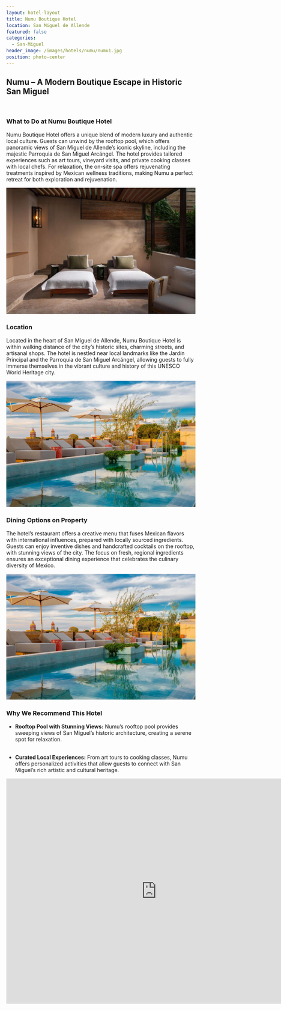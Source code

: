 ```yaml
---
layout: hotel-layout
title: Numu Boutique Hotel
location: San Miguel de Allende
featured: false
categories:
  - San-Miguel
header_image: /images/hotels/numu/numu1.jpg
position: photo-center
---
```



## Numu – A Modern Boutique Escape in Historic San Miguel  

&nbsp;  

### What to Do at Numu Boutique Hotel  
Numu Boutique Hotel offers a unique blend of modern luxury and authentic local culture. Guests can unwind by the rooftop pool, which offers panoramic views of San Miguel de Allende’s iconic skyline, including the majestic Parroquia de San Miguel Arcángel. The hotel provides tailored experiences such as art tours, vineyard visits, and private cooking classes with local chefs. For relaxation, the on-site spa offers rejuvenating treatments inspired by Mexican wellness traditions, making Numu a perfect retreat for both exploration and rejuvenation.

![](/images/hotels/numu/numu2.jpg)

### Location  
Located in the heart of San Miguel de Allende, Numu Boutique Hotel is within walking distance of the city’s historic sites, charming streets, and artisanal shops. The hotel is nestled near local landmarks like the Jardín Principal and the Parroquia de San Miguel Arcángel, allowing guests to fully immerse themselves in the vibrant culture and history of this UNESCO World Heritage city.

![](/images/hotels/numu/numu3.jpg)

### Dining Options on Property  
The hotel’s restaurant offers a creative menu that fuses Mexican flavors with international influences, prepared with locally sourced ingredients. Guests can enjoy inventive dishes and handcrafted cocktails on the rooftop, with stunning views of the city. The focus on fresh, regional ingredients ensures an exceptional dining experience that celebrates the culinary diversity of Mexico.

![](/images/hotels/numu/numu3.jpg)

### Why We Recommend This Hotel  
- **Rooftop Pool with Stunning Views:** Numu’s rooftop pool provides sweeping views of San Miguel’s historic architecture, creating a serene spot for relaxation.  
&nbsp;  

- **Curated Local Experiences:** From art tours to cooking classes, Numu offers personalized activities that allow guests to connect with San Miguel’s rich artistic and cultural heritage.  




<iframe src="https://www.google.com/maps/embed?pb=!1m18!1m12!1m3!1d3727.0609468657863!2d-100.74688332434283!3d20.90986749185079!2m3!1f0!2f0!3f0!3m2!1i1024!2i768!4f13.1!3m3!1m2!1s0x842b51b011b6ffff%3A0x6518aea09d32ac3a!2sNumu%20Boutique%20Hotel%20-%20In%20The%20Unbound%20Collection%20By%20Hyatt!5e0!3m2!1ses!2ses!4v1730640498800!5m2!1ses!2ses" width="800" height="600" style="border:0;" allowfullscreen="" loading="lazy" referrerpolicy="no-referrer-when-downgrade"></iframe>